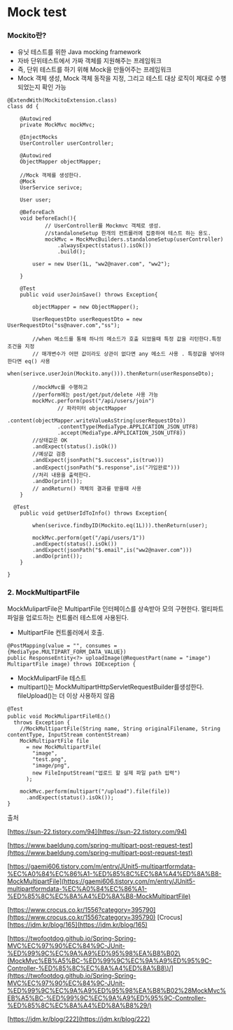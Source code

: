 # Mock test

### **Mockito란?**

* 유닛 테스트를 위한 Java mocking framework
* 자바 단위테스트에서 가짜 객체를 지원해주는 프레임워크
* 즉, 단위 테스트를 하기 위해 Mock을 만들어주는 프레임워크
* Mock 객체 생성, Mock 객체 동작을 지정, 그리고 테스트 대상 로직이 제대로 수행 되었는지 확인 가능

```text
@ExtendWith(MockitoExtension.class)
class dd {
 
	@Autowired
	private MockMvc mockMvc;
	
	@InjectMocks
	UserController userController;
	
	@Autowired
	ObjectMapper objectMapper;
	
	//Mock 객체를 생성한다.
	@Mock
	UserService serivce;
	
	User user;

	@BeforeEach
	void beforeEach(){
		    // UserController를 Mockmvc 객체로 생성.
	     	//standaloneSetup 한개의 컨트롤러에 집중하여 테스트 하는 용도. 
			mockMvc = MockMvcBuilders.standaloneSetup(userController)
				.alwaysExpect(status().isOk())
				.build();

		user = new User(1L, "ww2@naver.com", "ww2");
	
	}
	
	@Test
	public void userJoinSave() throws Exception{
		
		objectMapper = new ObjectMapper();
		
		UserRequestDto userRequestDto = new UserRequestDto("ss@naver.com","ss");
		
		//when 메소드를 통해 하나의 메소드가 호출 되었을때 특정 값을 리턴한다.특정 조건을 지정
		// 매개변수가 어떤 값이라도 상관이 없다면 any 메소드 사용 . 특정값을 넣어야 한다면 eq() 사용
		when(serivce.userJoin(Mockito.any())).thenReturn(userResponseDto);
		
		//mockMvc를 수행하고 
		//perform에는 post/get/put/delete 사용 가능
		mockMvc.perform(post("/api/users/join")
				// 파라미터 objectMapper
                .content(objectMapper.writeValueAsString(userRequestDto))
                .contentType(MediaType.APPLICATION_JSON_UTF8)
                .accept(MediaType.APPLICATION_JSON_UTF8))
		//상태값은 OK
		.andExpect(status().isOk())
		//예상값 검증
		.andExpect(jsonPath("$.success",is(true)))	
		.andExpect(jsonPath("$.response",is("가입완료")))	
		//처리 내용을 출력한다.
		.andDo(print());
		// andReturn() 객체의 결과를 받을때 사용
	}
	
  @Test
	public void getUserIdToInfo() throws Exception{
		
		when(serivce.findbyID(Mockito.eq(1L))).thenReturn(user);
		
		mockMvc.perform(get("/api/users/1"))
		.andExpect(status().isOk())
		.andExpect(jsonPath("$.email",is("ww2@naver.com")))
		.andDo(print());
	}
 
}
```

###  2. MockMultipartFile

MockMulipartFile은 MultipartFile 인터페이스를 상속받아 모의 구현한다. 멀티파트파일을 업로드하는 컨트롤러 테스트에 사용된다. 

* MultipartFile  컨트롤러에서 호출.

```text
@PostMapping(value = "", consumes = {MediaType.MULTIPART_FORM_DATA_VALUE})
public ResponseEntity<?> uploadImage(@RequestPart(name = "image") MultipartFile image) throws IOException {
```

* MockMulipartFile 테스트 
* multipart\(\)는 MockMultipartHttpServletRequestBuilder를생성한다. fileUpload\(\)는 더 이상 사용하지 않음

```text
@Test
public void MockMulipartFile테스() 
  throws Exception {
    //MockMultipartFile(String name, String originalFilename, String contentType, InputStream contentStream)
    MockMultipartFile file 
      = new MockMultipartFile(
        "image", 
        "test.png", 
        "image/png",
        new FileInputStream("업로드 할 실제 파일 path 입력")
      );
   
    mockMvc.perform(multipart("/upload").file(file))
      .andExpect(status().isOk());
}
```

출처 

[https://sun-22.tistory.com/94](https://sun-22.tistory.com/94)

[https://www.baeldung.com/spring-multipart-post-request-test](https://www.baeldung.com/spring-multipart-post-request-test)

[https://gaemi606.tistory.com/m/entry/JUnit5-multipartformdata-%EC%A0%84%EC%86%A1-%ED%85%8C%EC%8A%A4%ED%8A%B8-MockMultipartFile](https://gaemi606.tistory.com/m/entry/JUnit5-multipartformdata-%EC%A0%84%EC%86%A1-%ED%85%8C%EC%8A%A4%ED%8A%B8-MockMultipartFile)

  
 [https://www.crocus.co.kr/1556?category=395790](https://www.crocus.co.kr/1556?category=395790) \[Crocus\]    [https://jdm.kr/blog/165](https://jdm.kr/blog/165)

[https://twofootdog.github.io/Spring-Spring-MVC%EC%97%90%EC%84%9C-JUnit-%ED%99%9C%EC%9A%A9%ED%95%98%EA%B8%B02\(MockMvc%EB%A5%BC-%ED%99%9C%EC%9A%A9%ED%95%9C-Controller-%ED%85%8C%EC%8A%A4%ED%8A%B8\)/](https://twofootdog.github.io/Spring-Spring-MVC%EC%97%90%EC%84%9C-JUnit-%ED%99%9C%EC%9A%A9%ED%95%98%EA%B8%B02%28MockMvc%EB%A5%BC-%ED%99%9C%EC%9A%A9%ED%95%9C-Controller-%ED%85%8C%EC%8A%A4%ED%8A%B8%29/)

[https://jdm.kr/blog/222](https://jdm.kr/blog/222)

